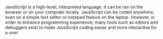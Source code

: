 JavaScript is a high-level, interpreted language. It can be ran on the browser or on your computer locally. JavaScript can be coded anywhere, even on a simple text editor or notepad feature on the laptop. However, in order to enhance programming experience, many tools such as editors and debuggers exist to make JavaScript coding easier and more interactive for a user.